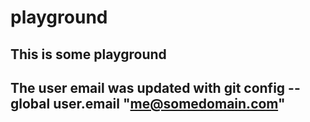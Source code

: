 # playground

## This is some playground
## The user email was updated with git config --global user.email "me@somedomain.com"
